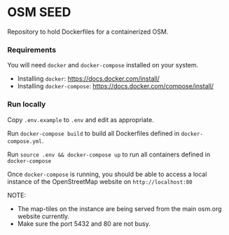 # OSM SEED

Repository to hold Dockerfiles for a containerized OSM.

### Requirements

You will need `docker` and `docker-compose` installed on your system.

  - Installing `docker`: https://docs.docker.com/install/
  - Installing `docker-compose`: https://docs.docker.com/compose/install/

### Run locally

Copy `.env.example` to `.env` and edit as appropriate. 

Run `docker-compose build` to build all Dockerfiles defined in `docker-compose.yml`.

Run `source .env && docker-compose up` to run all containers defined in `docker-compose`

Once `docker-compose` is running, you should be able to access a local instance of the OpenStreetMap website on `http://localhost:80`

NOTE: 
 
 - The map-tiles on the instance are being served from the main osm.org website currently.
 - Make sure the port 5432 and 80 are not busy.